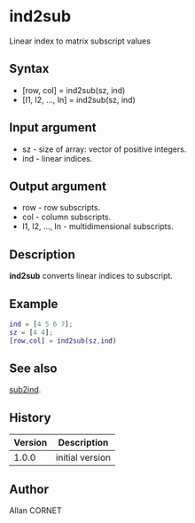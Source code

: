 # ind2sub

Linear index to matrix subscript values

## Syntax

- [row, col] = ind2sub(sz, ind)
- [I1, I2, ..., In] = ind2sub(sz, ind)

## Input argument

- sz - size of array: vector of positive integers.
- ind - linear indices.

## Output argument

- row - row subscripts.
- col - column subscripts.
- I1, I2, ..., In - multidimensional subscripts.

## Description

  <p><b>ind2sub</b> converts linear indices to subscript.</p>

## Example

```matlab
ind = [4 5 6 7];
sz = [4 4];
[row,col] = ind2sub(sz,ind)
```

## See also

[sub2ind](sub2ind.md).

## History

| Version | Description     |
| ------- | --------------- |
| 1.0.0   | initial version |

## Author

Allan CORNET
